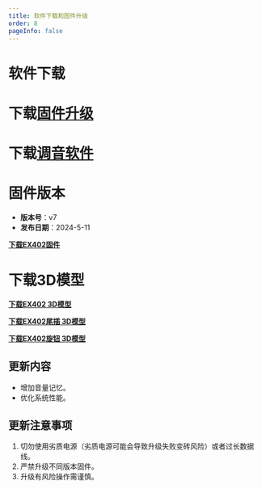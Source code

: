 ```yaml
---
title: 软件下载和固件升级
order: 8
pageInfo: false
---
```

# 软件下载
# 下载[固件升级](https://likeyou156156.online:9000/lky/tools/MV_Assisant_Tools_2021_V3.0.9T(2023.05.29).exe)
# 下载[调音软件](https://likeyou156156.online:9000/lky/tools/ACPWorkbench_24bit.exe)

# 固件版本

- **版本号**：v7
- **发布日期**：2024-5-11

**[下载EX402固件](https://likeyou156156.online:9000/lky/EX/EX401/bin/B2_EX402_V7.mva)**

# 下载3D模型

**[下载EX402 3D模型](https://likeyou156156.online:9000/lky/3D/EX402.step)**

**[下载EX402尾插 3D模型](https://likeyou156156.online:9000/lky/3D/EX401wc.step)**

**[下载EX402旋钮 3D模型](https://likeyou156156.online:9000/lky/3D/EX401xn.step)**

## 更新内容
- 增加音量记忆。
- 优化系统性能。

## 更新注意事项
1. 切勿使用劣质电源（劣质电源可能会导致升级失败变砖风险）或者过长数据线。
2. 严禁升级不同版本固件。
3. 升级有风险操作需谨慎。
